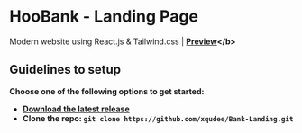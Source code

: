 # HooBank - Landing Page

Modern website using React.js & Tailwind.css | <b>[Preview](https://www.youtube.com/watch?v=X1nptFmwAeQ&ab_channel=AnnaM.)</b>

## Guidelines to setup

Choose one of the following options to get started:
* [Download the latest release](https://github.com/xqudee/Bank-Landing/archive/master.zip)
* Clone the repo: `git clone https://github.com/xqudee/Bank-Landing.git`
